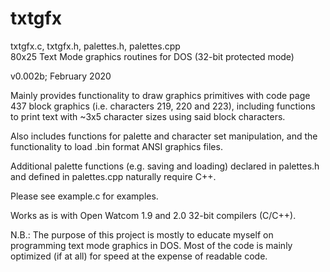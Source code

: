 # txtgfx
txtgfx.c, txtgfx.h, palettes.h, palettes.cpp<br/>
80x25 Text Mode graphics routines for DOS (32-bit protected mode)

v0.002b; February 2020

Mainly provides functionality to draw graphics primitives with code page 437 block graphics (i.e. characters 219, 220 and 223), including functions to print text with ~3x5 character sizes using said block characters.

Also includes functions for palette and character set manipulation, and the functionality to load .bin format ANSI graphics files.

Additional palette functions (e.g. saving and loading) declared in palettes.h and defined in palettes.cpp naturally require C++.

Please see example.c for examples.

Works as is with Open Watcom 1.9 and 2.0 32-bit compilers (C/C++).

N.B.: The purpose of this project is mostly to educate myself on programming text mode graphics in DOS. Most of the code is mainly optimized (if at all) for speed at the expense of readable code.

